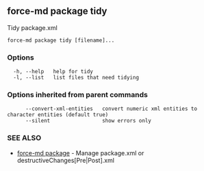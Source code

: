 ## force-md package tidy

Tidy package.xml

```
force-md package tidy [filename]...
```

### Options

```
  -h, --help   help for tidy
  -l, --list   list files that need tidying
```

### Options inherited from parent commands

```
      --convert-xml-entities   convert numeric xml entities to character entities (default true)
      --silent                 show errors only
```

### SEE ALSO

* [force-md package](force-md_package.md)	 - Manage package.xml or destructiveChanges[Pre|Post].xml

